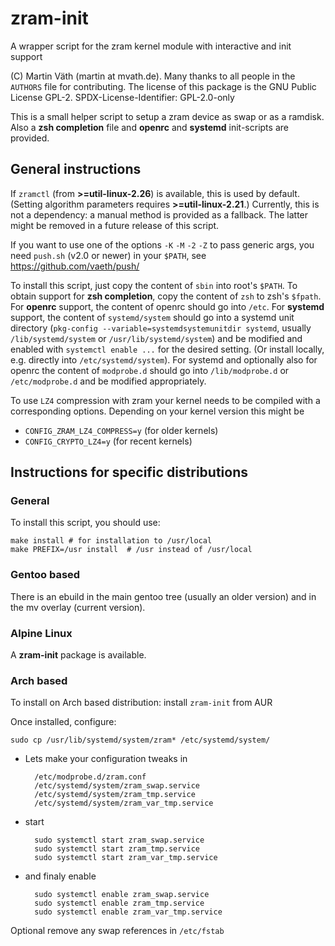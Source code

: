 # zram-init

A wrapper script for the zram kernel module with interactive and init support

(C) Martin Väth (martin at mvath.de).
Many thanks to all people in the `AUTHORS` file for contributing.
The license of this package is the GNU Public License GPL-2.
SPDX-License-Identifier: GPL-2.0-only

This is a small helper script to setup a zram device as swap or as a ramdisk.
Also a __zsh completion__ file and __openrc__ and __systemd__ init-scripts
are provided.

## General instructions

If `zramctl` (from __>=util-linux-2.26__) is available,
this is used by default.
(Setting algorithm parameters requires __>=util-linux-2.21__.)
Currently, this is not a dependency: a manual method is provided as a fallback.
The latter might be removed in a future release of this script.

If you want to use one of the options `-K` `-M` `-2` `-Z` to pass generic args,
you need `push.sh` (v2.0 or newer) in your `$PATH`, see
https://github.com/vaeth/push/

To install this script, just copy the content of `sbin` into root's `$PATH`.
To obtain support for __zsh completion__, copy the content of `zsh` to
zsh's `$fpath`.
For __openrc__ support, the content of openrc should go into `/etc`.
For __systemd__ support, the content of `systemd/system` should go into a
systemd unit directory (`pkg-config --variable=systemdsystemunitdir systemd`,
usually `/lib/systemd/system` or `/usr/lib/systemd/system`) and be modified
and enabled with `systemctl enable ...` for the desired setting.
(Or install locally, e.g. directly into `/etc/systemd/system`).
For systemd and optionally also for openrc the content of `modprobe.d`
should go into `/lib/modprobe.d` or `/etc/modprobe.d` and be modified
appropriately.

To use `LZ4` compression with zram your kernel needs to be compiled with
a corresponding options. Depending on your kernel version this might be

- `CONFIG_ZRAM_LZ4_COMPRESS=y` (for older kernels)
- `CONFIG_CRYPTO_LZ4=y` (for recent kernels)

## Instructions for specific distributions

### General

To install this script, you should use:

```
make install # for installation to /usr/local
make PREFIX=/usr install  # /usr instead of /usr/local
```

### Gentoo based

There is an ebuild in the main gentoo tree (usually an older version)
and in the mv overlay (current version).

### Alpine Linux

A __zram-init__ package is available.

### Arch based

To install on Arch based distribution: install `zram-init` from AUR

Once installed, configure:
```
sudo cp /usr/lib/systemd/system/zram* /etc/systemd/system/
```

- Lets make your configuration tweaks in
  ```
    /etc/modprobe.d/zram.conf
    /etc/systemd/system/zram_swap.service
    /etc/systemd/system/zram_tmp.service
    /etc/systemd/system/zram_var_tmp.service
  ```

- start
  ```
    sudo systemctl start zram_swap.service
    sudo systemctl start zram_tmp.service
    sudo systemctl start zram_var_tmp.service
  ```

- and finaly enable
  ```
    sudo systemctl enable zram_swap.service
    sudo systemctl enable zram_tmp.service
    sudo systemctl enable zram_var_tmp.service
  ```

Optional remove any swap references in `/etc/fstab`

